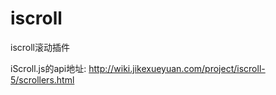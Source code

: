 # iscroll
iscroll滚动插件


iScroll.js的api地址: http://wiki.jikexueyuan.com/project/iscroll-5/scrollers.html
